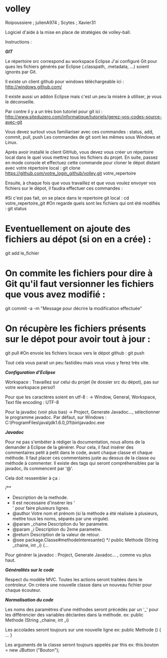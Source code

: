 volley
======

Roipoussiere ; julienA974 ; Scytes ; Xavier31

Logiciel d'aide à la mise en place de stratégies de volley-ball.

Instructions :

***GIT***

Le répertoire src correspond au workspace Eclipse
J'ai configuré Git pour ques les fichiers générés par Eclipse (.classpath, .metadata, ...) soient ignorés par Git.

Il existe un client github pour windows téléchargeable ici :
http://windows.github.com/

Il existe aussi un addon Eclipse mais c'est un peu la misère à utiliser, je vous le déconseille.

Par contre il y a un très bon tutoriel pour git ici :
http://www.siteduzero.com/informatique/tutoriels/gerez-vos-codes-source-avec-git

Vous devez surtout vous familiariser avec ces commandes :
status, add, commit, pull, push
Les commandes de git sont les mêmes sous Windows et Linux.

Après avoir installé le client GitHub, vous devez vous créer un répertoire local dans le quel vous mettrez tous les fichiers du projet.
En suite, passez en mode console et effectuez cette commande pour cloner le dépot distant avec votre répertoire local :
git clone https://github.com/votre_login_github/volley.git votre_repertoire

Ensuite, à chaque fois que vous travaillez et que vous voulez envoyer vos fichiers sur le dépot, il faudra effectuer ces commandes :

#Si c'est pas fait, on se place dans le repertoire git local :
cd votre_repertoire_git
#On regarde quels sont les fichiers qui ont été modifiés :
git status
# Eventuellement on ajoute des fichiers au dépot (si on en a crée) :
git add le_fichier
# On commite les fichiers pour dire à Git qu'il faut versionner les fichiers que vous avez modifié :
git commit -a -m "Message pour décrire la modification effectuée"
# On récupère les fichiers présents sur le dépot pour avoir tout à jour :
git pull
#On envoie les fichiers locaux vers le dépot github :
git push

Tout cela vous parait un peu fastidieu mais vous vous y ferez très vite.

***Configuration d'Eclipse***

Workspace :
Travaillez sur celui du projet (le dossier src du dépot), pas sur votre workspace perso!!

Pour que les caractères soient en utf-8 :
-> Window, General, Workspace, Text file encoding : UTF-8

Pour la javadoc (voir plus bas)
-> Project, Generate Javadoc..., sélectionner le programme javadoc.
	Par défaut, sur Windows : C:\ProgramFiles\java\jdk1.6.0_01\bin\javadoc.exe

***Javadoc***

Pour ne pas s'embéter à rédiger la documentation, nous allons de la demander à Eclipse de la générer.
Pour cela, il faut insérer des commentaires petit à petit dans le code, avant chaque classe et chaque méthode.
Il faut placer ces commentaires juste au dessus de la classe ou méthode à commenter.
Il existe des tags qui seront compréhensibles par la javadoc, ils commencent par '@'.

Cela doit ressembler à ça :

/**
 * Description de la methode.<br/>
 * Il est necessaire d'insérer les '<br/>' pour faire plusieurs lignes.
 * @author Votre nom et prénom (si la méthode a été réalisée à plusieurs, mettre tous les noms, séparés par une virgule).
 * @param _chaine Description du 1er parametre.
 * @param _i Description du 2eme parametre.
 * @return Description de la valeur de retour.
 * @see package.Classe#methodeInteresante()
 */
public Methode (String _chaine, int _i)
{...

Pour générer la javadoc : Project, Generate Javadoc... , comme vu plus haut.

***Généralités sur le code***

Respect du modèle MVC.
Toutes les actions seront traitées dans le controleur.
On créera une nouvelle classe dans un nouveau fichier pour chaque écouteur.

***Normalisation du code***

Les noms des paramètres d'une méthodes seront précédés par un '_' pour les différencier des variables déclarées dans la méthode.
ex:
public Methode (String _chaine, int _i)

Les accolades seront toujours sur une nouvelle ligne
ex:
public Methode ()
{
...
}

Les arguments de la classe seront toujours appelés par this
ex:
this.bouton = new JButton ("Bouton");


